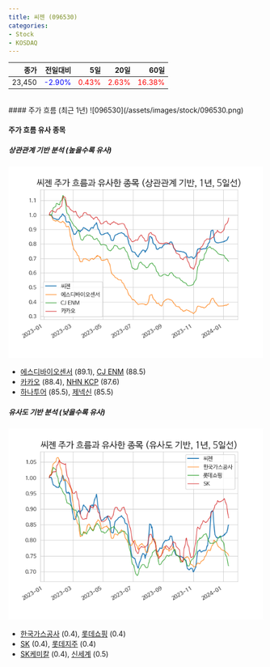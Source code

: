 ```yaml
---
title: 씨젠 (096530)
categories:
- Stock
- KOSDAQ
---
```


|종가|전일대비|5일|20일|60일|
|---:|-------:|--:|---:|---:|
|23,450|<span style="color: blue">-2.90%</span>|<span style="color: red">0.43%</span>|<span style="color: red">2.63%</span>|<span style="color: red">16.38%</span>|

<!-- more -->
<br>
#### 주가 흐름 (최근 1년)
![096530](/assets/images/stock/096530.png)


#### 주가 흐름 유사 종목


##### 상관관계 기반 분석 (높을수록 유사)
![096530](/assets/images/stock/096530_corr.png)
- [에스디바이오센서](/137310/) (89.1), [CJ ENM](/035760/) (88.5)
- [카카오](/035720/) (88.4), [NHN KCP](/060250/) (87.6)
- [하나투어](/039130/) (85.5), [제넥신](/095700/) (85.5)


##### 유사도 기반 분석 (낮을수록 유사)	
![096530](/assets/images/stock/096530_sim.png)
- [한국가스공사](/036460/) (0.4), [롯데쇼핑](/023530/) (0.4)
- [SK](/034730/) (0.4), [롯데지주](/004990/) (0.4)
- [SK케미칼](/285130/) (0.4), [신세계](/004170/) (0.5)